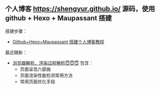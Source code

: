 ## 个人博客 https://shengyur.github.io/ 源码，使用 github + Hexo + Maupassant 搭建

搭建步骤：

- [Github+Hexo+Maupassant 搭建个人博客教程](https://shengyur.github.io/2018/04/18/hexo+github+Maupassant%E6%90%AD%E5%BB%BA%E5%8D%9A%E5%AE%A2/)

最近跟新：
- [浏览器解析、渲染过程解析😇😇😇](https://shengyur.github.io/2018/09/29/%E6%B5%8F%E8%A7%88%E5%99%A8%E8%A7%A3%E6%9E%90%E6%B8%B2%E6%9F%93%E8%BF%87%E7%A8%8B%E8%A7%A3%E6%9E%90/)
包含：
  - 页面呈现六部曲
  - 页面渲染性能检测常用方法
  - 常用页面优化手段
